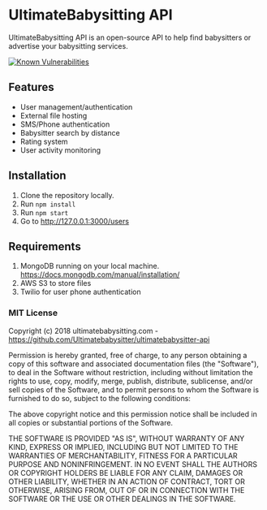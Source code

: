 # UltimateBabysitting API

UltimateBabysitting API is an open-source API to help find babysitters or advertise your babysitting services.

[![Known Vulnerabilities](https://snyk.io/test/github/Ultimatebabysitter/ultimatebabysitter-api/badge.svg?targetFile=package.json)](https://snyk.io/test/github/Ultimatebabysitter/ultimatebabysitter-api?targetFile=package.json)

## Features
* User management/authentication
* External file hosting
* SMS/Phone authentication
* Babysitter search by distance
* Rating system
* User activity monitoring

## Installation
1. Clone the repository locally.
2. Run `npm install`
3. Run `npm start`
4. Go to http://127.0.0.1:3000/users

## Requirements
1. MongoDB running on your local machine. https://docs.mongodb.com/manual/installation/
2. AWS S3 to store files
3. Twilio for user phone authentication


### MIT License

Copyright (c) 2018 ultimatebabysitting.com - https://github.com/Ultimatebabysitter/ultimatebabysitter-api

Permission is hereby granted, free of charge, to any person obtaining a copy
of this software and associated documentation files (the "Software"), to deal
in the Software without restriction, including without limitation the rights
to use, copy, modify, merge, publish, distribute, sublicense, and/or sell
copies of the Software, and to permit persons to whom the Software is
furnished to do so, subject to the following conditions:

The above copyright notice and this permission notice shall be included in all
copies or substantial portions of the Software.

THE SOFTWARE IS PROVIDED "AS IS", WITHOUT WARRANTY OF ANY KIND, EXPRESS OR
IMPLIED, INCLUDING BUT NOT LIMITED TO THE WARRANTIES OF MERCHANTABILITY,
FITNESS FOR A PARTICULAR PURPOSE AND NONINFRINGEMENT. IN NO EVENT SHALL THE
AUTHORS OR COPYRIGHT HOLDERS BE LIABLE FOR ANY CLAIM, DAMAGES OR OTHER
LIABILITY, WHETHER IN AN ACTION OF CONTRACT, TORT OR OTHERWISE, ARISING FROM,
OUT OF OR IN CONNECTION WITH THE SOFTWARE OR THE USE OR OTHER DEALINGS IN THE
SOFTWARE.
